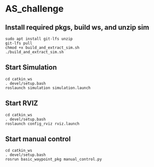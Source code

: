 # AS_challenge

## Install required pkgs, build ws, and unzip sim
```
sudo apt install git-lfs unzip
git-lfs pull
chmod +x build_and_extract_sim.sh
./build_and_extract_sim.sh
```

## Start Simulation
```
cd catkin_ws
. devel/setup.bash
roslaunch simulation simulation.launch
```

## Start RVIZ
```
cd catkin_ws
. devel/setup.bash
roslaunch config_rviz rviz.launch
```

## Start manual control
```
cd catkin_ws
. devel/setup.bash
rosrun basic_waypoint_pkg manual_control.py
```

